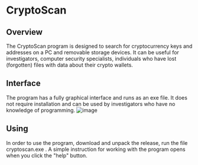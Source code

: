 # CryptoScan 

## Overview
The CryptoScan program is designed to search for cryptocurrency keys and addresses on a PC and removable storage devices. 
It can be useful for investigators, computer security specialists, individuals who have lost (forgotten) files with data about their crypto wallets.

## Interface
The program has a fully graphical interface and runs as an exe file. It does not require installation and can be used by investigators who have no knowledge of programming.
![image](https://user-images.githubusercontent.com/101092112/162491645-b347167b-4dc6-49b0-897a-ee57c1d6201e.png)


## Using
In order to use the program, download and unpack the release, run the file cryptoscan.exe . A simple instruction for working with the program opens when you click the "help" button.
